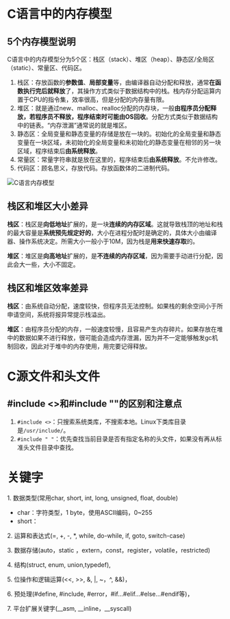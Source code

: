 # C语言中的内存模型

## 5个内存模型说明

C语言中的内存模型分为5个区：栈区（stack）、堆区（heap）、静态区/全局区（static）、常量区、代码区。

1. 栈区：存放函数的**参数值**、**局部变量**等，由编译器自动分配和释放，通常**在函数执行完后就释放**了，其操作方式类似于数据结构中的栈。栈内存分配运算内置于CPU的指令集，效率很高，但是分配的内存量有限。
2. 堆区：就是通过new、malloc、realloc分配的内存块，一般**由程序员分配释放，若程序员不释放，程序结束时可能由OS回收**。分配方式类似于数据结构中的链表。“内存泄漏”通常说的就是堆区。
3. 静态区：全局变量和静态变量的存储是放在一块的。初始化的全局变量和静态变量在一块区域，未初始化的全局变量和未初始化的静态变量在相邻的另一块区域，程序结束后**由系统释放**。
4. 常量区：常量字符串就是放在这里的，程序结束后**由系统释放**。不允许修改。
5. 代码区：顾名思义，存放代码。存放函数体的二进制代码。

![C语言内存模型](https://gitee.com/victor513044829/picture-for-document/raw/master/images/202309040943808.jpeg)

## 栈区和堆区大小差异

**栈区**：栈区是**向低地址**扩展的，是一块**连续的内存区域**。这就导致栈顶的地址和栈的最大容量是**系统预先规定好的**，大小在进程分配时是确定的，具体大小由编译器、操作系统决定。所需大小一般小于10M，因为栈是**用来快速存取**的。

**堆区**：堆区是**向高地址**扩展的，是**不连续的内存区域**，因为需要手动进行分配，因此会大一些，大小不固定。

## 栈区和堆区效率差异

**栈区**：由系统自动分配，速度较快，但程序员无法控制。如果栈的剩余空间小于所申请空间，系统将报异常提示栈溢出。

**堆区**：由程序员分配的内存，一般速度较慢，且容易产生内存碎片。如果存放在堆中的数据如果不进行释放，很可能会造成内存泄漏，因为并不一定能够触发gc机制回收，因此对于堆中的内存使用，用完要记得释放。

# C源文件和头文件

## #include <>和#include ""的区别和注意点

1. `#include <>`：只搜索系统类库，不搜索本地。Linux下类库目录是`/usr/include/`。
2. `#include " "`：优先查找当前目录是否有指定名称的头文件，如果没有再从标准头文件目录中查找。

# 关键字

1\. 数据类型(常用char, short, int, long, unsigned, float, double)

* char：字符类型，1 byte，使用ASCII编码，0~255
* short：

2\. 运算和表达式(=, +, -, *, while, do-while, if, goto, switch-case)

3\. 数据存储(auto，static ，extern，const，register，volatile，restricted)

4\. 结构(struct, enum, union,typedef),

5\. 位操作和逻辑运算(<<, >>, &, |, ~，^, &&)，

6\. 预处理(#define, #include, #error，#if…#elif…#else…#endif等)，

7\. 平台扩展关键字(__asm, __inline，__syscall)